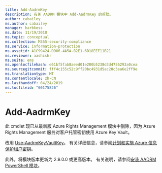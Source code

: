 ```yaml
---
title: Add-AadrmKey
description: 有关 AADRM 模块中 Add-AadrmKey 的帮助。
author: cabailey
ms.author: cabailey
manager: barbkess
ms.date: 11/19/2018
ms.topic: conceptual
ms.collection: M365-security-compliance
ms.service: information-protection
ms.assetid: A1C99424-D986-4A5A-B2E1-6D18EEF11B21
ms.reviewer: aashishr
ms.suite: ems
ms.openlocfilehash: e61bf5fab8aeed01e200b5238d3d4756293a0cea
ms.sourcegitcommit: fff4c155c52c9ff20bc4931d5ac20c3ea6e2ff9e
ms.translationtype: MT
ms.contentlocale: zh-CN
ms.lasthandoff: 04/24/2019
ms.locfileid: "60175826"
---
```

# <a name="add-aadrmkey"></a>Add-AadrmKey

此 cmdlet 现已从最新版 Azure Rights Management 模块中删除，因为 Azure Rights Management 服务对客户托管密钥使用 Azure Key Vault。

改用 [Use-AadrmKeyVaultKey](/powershell/module/aadrm/use-aadrmkeyvaultkey)。 有关详细信息，请参阅[计划和实施 Azure 信息保护租户密钥](plan-implement-tenant-key.md)。

此外，将模块版本更新为 2.9.0.0 或更高版本。 有关说明，请参阅[安装 AADRM PowerShell 模块](install-powershell.md)。


